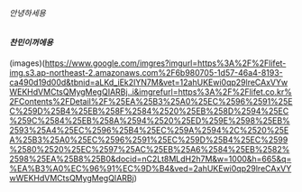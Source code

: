 ###### 안녕하세용
#### *찬민이꺼에용*
(images)(https://www.google.com/imgres?imgurl=https%3A%2F%2Flifet-img.s3.ap-northeast-2.amazonaws.com%2F6b980705-1d57-46a4-8193-ca490d19d00d&tbnid=aLKd_iEk2IYN7M&vet=12ahUKEwi0qp29lreCAxVYwWEKHdVMCtsQMygMegQIARBj..i&imgrefurl=https%3A%2F%2Flifet.co.kr%2FContents%2FDetail%2F%25EA%25B3%25A0%25EC%2596%2591%25EC%259D%25B4%25EB%258F%2584%2520%25EB%258D%2594%25EC%259C%2584%25EB%258A%2594%2520%25ED%259E%2598%25EB%2593%25A4%25EC%2596%25B4%25EC%259A%2594%2C%2520%25EA%25B3%25A0%25EC%2596%2591%25EC%259D%25B4%25EC%2599%2580%2520%25EC%2597%25AC%25EB%25A6%2584%25EB%2582%2598%25EA%25B8%25B0&docid=nC2Lt8MLdH2h7M&w=1000&h=665&q=%EA%B3%A0%EC%96%91%EC%9D%B4&ved=2ahUKEwi0qp29lreCAxVYwWEKHdVMCtsQMygMegQIARBj)
